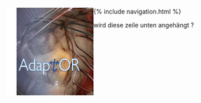 <a href="url"><img src="resources/AdaptOR.png" align="left" height="200" width="200" ></a>
{% include navigation.html %}

wird diese zeile unten angehängt ?